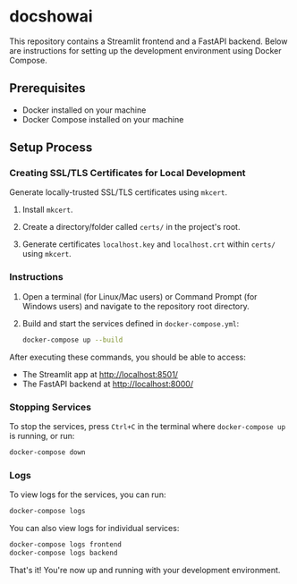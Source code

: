 # docshowai

This repository contains a Streamlit frontend and a FastAPI backend. Below are instructions for setting up the development environment using Docker Compose.

## Prerequisites

- Docker installed on your machine
- Docker Compose installed on your machine

## Setup Process

### Creating SSL/TLS Certificates for Local Development

Generate locally-trusted SSL/TLS certificates using `mkcert`.

1. Install `mkcert`.

2. Create a directory/folder called `certs/` in the project's root.

3. Generate certificates `localhost.key` and `localhost.crt` within `certs/` using `mkcert`.

### Instructions

1. Open a terminal (for Linux/Mac users) or Command Prompt (for Windows users) and navigate to the repository root directory.

2. Build and start the services defined in `docker-compose.yml`:

    ```bash
    docker-compose up --build
    ```

After executing these commands, you should be able to access:

- The Streamlit app at [http://localhost:8501/](http://localhost:8501/)
- The FastAPI backend at [http://localhost:8000/](http://localhost:8000/)

### Stopping Services

To stop the services, press `Ctrl+C` in the terminal where `docker-compose up` is running, or run:

```bash
docker-compose down
```

### Logs

To view logs for the services, you can run:

```bash
docker-compose logs
```

You can also view logs for individual services:

```bash
docker-compose logs frontend
docker-compose logs backend
```

That's it! You're now up and running with your development environment.
